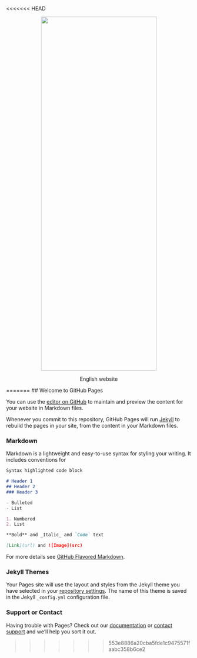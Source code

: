<<<<<<< HEAD
<p align="center"><a href=" https://526697296.github.io/English-website/" target="_blank"><img height="964" width="314"src="https://github.com/526697296/images/mrz/MrZ_1.png"></a></p>
<p align="center">English website</p>
=======
## Welcome to GitHub Pages

You can use the [editor on GitHub](https://github.com/526697296/English-website/edit/master/README.md) to maintain and preview the content for your website in Markdown files.

Whenever you commit to this repository, GitHub Pages will run [Jekyll](https://jekyllrb.com/) to rebuild the pages in your site, from the content in your Markdown files.

### Markdown

Markdown is a lightweight and easy-to-use syntax for styling your writing. It includes conventions for

```markdown
Syntax highlighted code block

# Header 1
## Header 2
### Header 3

- Bulleted
- List

1. Numbered
2. List

**Bold** and _Italic_ and `Code` text

[Link](url) and ![Image](src)
```

For more details see [GitHub Flavored Markdown](https://guides.github.com/features/mastering-markdown/).

### Jekyll Themes

Your Pages site will use the layout and styles from the Jekyll theme you have selected in your [repository settings](https://github.com/526697296/English-website/settings). The name of this theme is saved in the Jekyll `_config.yml` configuration file.

### Support or Contact

Having trouble with Pages? Check out our [documentation](https://help.github.com/categories/github-pages-basics/) or [contact support](https://github.com/contact) and we’ll help you sort it out.
>>>>>>> 553e8886a20cba5fde1c9475571faabc358b6ce2
